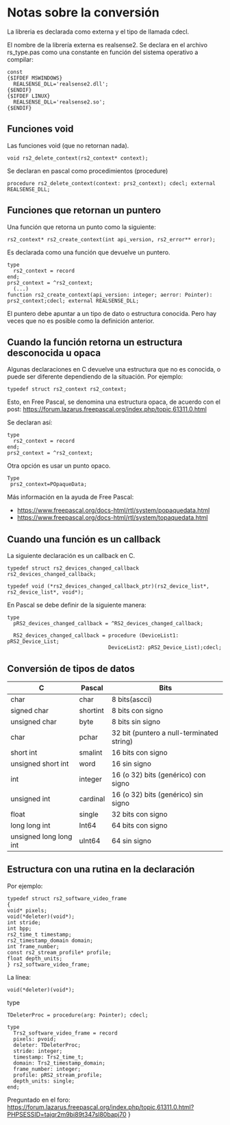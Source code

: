 # Notas sobre la conversión

La libreria es declarada como externa y el tipo de llamada cdecl.

El nombre de la librería externa es realsense2. Se declara en el archivo rs_type.pas  como una constante en función del sistema operativo a compilar:

    const
    {$IFDEF MSWINDOWS}
      REALSENSE_DLL='realsense2.dll';
    {$ENDIF}
    {$IFDEF LINUX}
      REALSENSE_DLL='realsense2.so';
    {$ENDIF}   


## Funciones void

Las funciones void (que no retornan nada).

    void rs2_delete_context(rs2_context* context);

Se declaran en pascal como procedimientos (procedure)

    procedure rs2_delete_context(context: prs2_context); cdecl; external REALSENSE_DLL;    

## Funciones que retornan un puntero

Una función que retorna un punto como la siguiente:

    rs2_context* rs2_create_context(int api_version, rs2_error** error);

Es declarada como una función que devuelve un puntero. 

    type
      rs2_context = record
    end;
    prs2_context = ^rs2_context;    
      (...)
    function rs2_create_context(api_version: integer; aerror: Pointer): prs2_context;cdecl; external REALSENSE_DLL;

El puntero debe apuntar a un tipo de dato o estructura conocida. Pero hay veces que no es posible como la definición anterior.

## Cuando la función retorna un estructura desconocida u opaca

Algunas declaraciones en C devuelve una estructura que no es conocida, o puede ser diferente dependiendo de la situación. Por ejemplo:

    typedef struct rs2_context rs2_context;

Esto, en Free Pascal, se denomina una estructura opaca, de acuerdo con el post: https://forum.lazarus.freepascal.org/index.php/topic,61311.0.html

Se declaran así:

    type
      rs2_context = record
    end;
    prs2_context = ^rs2_context; 

Otra opción es usar un punto opaco. 
    
    Type
     prs2_context=POpaqueData;

Más información en la ayuda de Free Pascal:
* https://www.freepascal.org/docs-html/rtl/system/popaquedata.html
* https://www.freepascal.org/docs-html/rtl/system/topaquedata.html

## Cuando una función es un callback

La siguiente declaración es un callback en C.

    typedef struct rs2_devices_changed_callback rs2_devices_changed_callback;
    
    typedef void (*rs2_devices_changed_callback_ptr)(rs2_device_list*, rs2_device_list*, void*);

En Pascal se debe definir de la siguiente manera:

    type 
      pRS2_devices_changed_callback = ^RS2_devices_changed_callback;

      RS2_devices_changed_callback = procedure (DeviceList1: pRS2_Device_List; 
                                     DeviceList2: pRS2_Device_List);cdecl;
                                     
## Conversión de tipos de datos

|             C              |Pascal                         |  Bits
|----------------------------|-------------------------------|--------------|
| char                       | char                          | 8 bits(ascci)
| signed char                | shortint                      | 8 bits con signo
| unsigned char              | byte                          | 8 bits sin signo
| char                       | pchar                         | 32 bit (puntero a null-terminated string)
| short int                  | smalint                       | 16 bits con signo
| unsigned short int         | word                          | 16 sin signo
| int                        | integer                       | 16 (o 32) bits (genérico) con signo
| unsigned int               | cardinal                      | 16 (o 32) bits (genérico) sin signo
| float                      | single                        | 32 bits con signo
| long long int              | Int64                         | 64 bits con signo
| unsigned long long int     | uInt64                        | 64 sin signo

## Estructura con una rutina en la declaración

Por ejemplo:

    typedef struct rs2_software_video_frame
    {
    void* pixels;
    void(*deleter)(void*);
    int stride;
    int bpp;
    rs2_time_t timestamp;
    rs2_timestamp_domain domain;
    int frame_number;
    const rs2_stream_profile* profile;
    float depth_units;
    } rs2_software_video_frame;

La línea:

    void(*deleter)(void*);

type
    
    TDeleterProc = procedure(arg: Pointer); cdecl;

    type
      Trs2_software_video_frame = record
      pixels: pvoid;
      deleter: TDeleterProc;
      stride: integer;
      timestamp: Trs2_time_t;
      domain: Trs2_timestamp_domain;
      frame_number: integer;
      profile: pRS2_stream_profile;
      depth_units: single;
    end; 

 
Preguntado en el foro:
https://forum.lazarus.freepascal.org/index.php/topic,61311.0.html?PHPSESSID=tajqr2m9bi89t347sl80bapj70 }

                                                   









